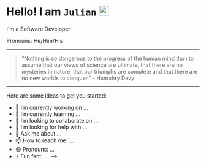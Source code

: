 # Hello! I am `Julian` <img src="https://media.giphy.com/media/hvRJCLFzcasrR4ia7z/giphy.gif" width="25px">

I'm a Software Developer

Pronouns: He/Him/His

---

> “Nothing is so dangerous to the progress of the human mind than to assume that our views of science are ultimate, that there are no mysteries in nature, that our triumphs are complete and that there are no new worlds to conquer.”
> \- Humphry Davy

---

Here are some ideas to get you started:

- 🔭 I’m currently working on ...
- 🌱 I’m currently learning ...
- 👯 I’m looking to collaborate on ...
- 🤔 I’m looking for help with ...
- 💬 Ask me about ...
- 📫 How to reach me: ...
- 😄 Pronouns: ...
- ⚡ Fun fact: ...
-->
